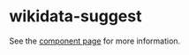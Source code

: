 # wikidata-suggest

See the [component page](http://hubgit.github.io/wikidata-suggest) for more information.
